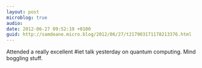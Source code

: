 ```yaml
---
layout: post
microblog: true
audio: 
date: 2012-06-27 09:52:19 +0100
guid: http://samdeane.micro.blog/2012/06/27/t217903171178213376.html
---
```

Attended a really excellent #iet talk yesterday on quantum computing. Mind boggling stuff.
